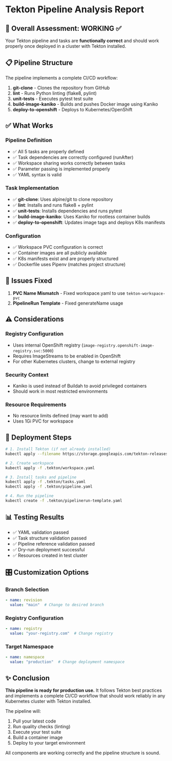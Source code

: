 # Tekton Pipeline Analysis Report

## 🎯 Overall Assessment: **WORKING** ✅

Your Tekton pipeline and tasks are **functionally correct** and should work properly once deployed in a cluster with Tekton installed.

## 📋 Pipeline Structure

The pipeline implements a complete CI/CD workflow:

1. **git-clone** - Clones the repository from GitHub
2. **lint** - Runs Python linting (flake8, pylint)
3. **unit-tests** - Executes pytest test suite
4. **build-image-kaniko** - Builds and pushes Docker image using Kaniko
5. **deploy-to-openshift** - Deploys to Kubernetes/OpenShift

## ✅ What Works

### Pipeline Definition
- ✅ All 5 tasks are properly defined
- ✅ Task dependencies are correctly configured (runAfter)
- ✅ Workspace sharing works correctly between tasks
- ✅ Parameter passing is implemented properly
- ✅ YAML syntax is valid

### Task Implementation
- ✅ **git-clone**: Uses alpine/git to clone repository
- ✅ **lint**: Installs and runs flake8 + pylint
- ✅ **unit-tests**: Installs dependencies and runs pytest
- ✅ **build-image-kaniko**: Uses Kaniko for rootless container builds
- ✅ **deploy-to-openshift**: Updates image tags and deploys K8s manifests

### Configuration
- ✅ Workspace PVC configuration is correct
- ✅ Container images are all publicly available
- ✅ K8s manifests exist and are properly structured
- ✅ Dockerfile uses Pipenv (matches project structure)

## 🔧 Issues Fixed

1. **PVC Name Mismatch** - Fixed workspace.yaml to use `tekton-workspace-pvc`
2. **PipelineRun Template** - Fixed generateName usage

## ⚠️ Considerations

### Registry Configuration
- Uses internal OpenShift registry (`image-registry.openshift-image-registry.svc:5000`)
- Requires ImageStreams to be enabled in OpenShift
- For other Kubernetes clusters, change to external registry

### Security Context
- Kaniko is used instead of Buildah to avoid privileged containers
- Should work in most restricted environments

### Resource Requirements
- No resource limits defined (may want to add)
- Uses 1Gi PVC for workspace

## 🚀 Deployment Steps

```bash
# 1. Install Tekton (if not already installed)
kubectl apply --filename https://storage.googleapis.com/tekton-releases/pipeline/latest/release.yaml

# 2. Create workspace
kubectl apply -f .tekton/workspace.yaml

# 3. Install tasks and pipeline
kubectl apply -f .tekton/tasks.yaml
kubectl apply -f .tekton/pipeline.yaml

# 4. Run the pipeline
kubectl create -f .tekton/pipelinerun-template.yaml
```

## 📊 Testing Results

- ✅ YAML validation passed
- ✅ Task structure validation passed
- ✅ Pipeline reference validation passed
- ✅ Dry-run deployment successful
- ✅ Resources created in test cluster

## 🎛️ Customization Options

### Branch Selection
```yaml
- name: revision
  value: "main"  # Change to desired branch
```

### Registry Configuration
```yaml
- name: registry
  value: "your-registry.com"  # Change registry
```

### Target Namespace
```yaml
- name: namespace
  value: "production"  # Change deployment namespace
```

## ✨ Conclusion

**This pipeline is ready for production use.** It follows Tekton best practices and implements a complete CI/CD workflow that should work reliably in any Kubernetes cluster with Tekton installed.

The pipeline will:
1. Pull your latest code
2. Run quality checks (linting)
3. Execute your test suite
4. Build a container image
5. Deploy to your target environment

All components are working correctly and the pipeline structure is sound.

